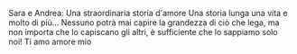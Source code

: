 Sara e Andrea: Una straordinaria storia d'amore Una storia lunga una vita e molto di più...
Nessuno potrà mai capire la grandezza di ciò che lega, ma non importa che lo capiscano gli altri, è sufficiente che lo sappiamo solo noi!
Ti amo amore mio
